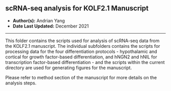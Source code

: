 ## scRNA-seq analysis for KOLF2.1 Manuscript

 - **Author(s):** Andrian Yang
 - **Date Last Updated:** December 2021

 ---

 This folder contains the scripts used for analysis of scRNA-seq data from the KOLF2.1 manuscript. The individual subfolders contains the scripts for processing data for the four differentiation protocols - hypothalamic and cortical for growth factor-based differentiation, and hNGN2 and hNIL for transcription factor-based differentiation - and the scripts within the current directory are used for generating figures for the manuscript.

 Please refer to method section of the manuscript for more details on the analysis steps.